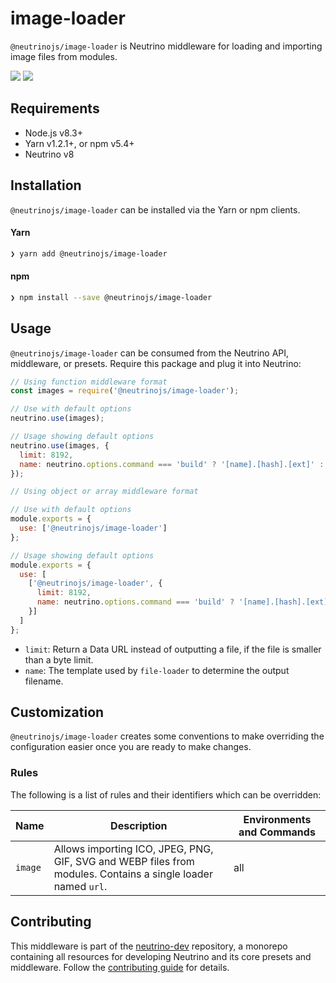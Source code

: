 # image-loader

`@neutrinojs/image-loader` is Neutrino middleware for loading and importing image files from modules.

![](https://img.shields.io/npm/v/@neutrinojs/image-loader.svg) ![](https://img.shields.io/npm/dt/@neutrinojs/image-loader.svg)

## Requirements

* Node.js v8.3+
* Yarn v1.2.1+, or npm v5.4+
* Neutrino v8

## Installation

`@neutrinojs/image-loader` can be installed via the Yarn or npm clients.

#### Yarn

```bash
❯ yarn add @neutrinojs/image-loader
```

#### npm

```bash
❯ npm install --save @neutrinojs/image-loader
```

## Usage

`@neutrinojs/image-loader` can be consumed from the Neutrino API, middleware, or presets. Require this package and plug it into Neutrino:

```javascript
// Using function middleware format
const images = require('@neutrinojs/image-loader');

// Use with default options
neutrino.use(images);

// Usage showing default options
neutrino.use(images, {
  limit: 8192,
  name: neutrino.options.command === 'build' ? '[name].[hash].[ext]' : '[name].[ext]'
});
```

```javascript
// Using object or array middleware format

// Use with default options
module.exports = {
  use: ['@neutrinojs/image-loader']
};

// Usage showing default options
module.exports = {
  use: [
    ['@neutrinojs/image-loader', {
      limit: 8192,
      name: neutrino.options.command === 'build' ? '[name].[hash].[ext]' : '[name].[ext]'
    }]
  ]
};
```

* `limit`: Return a Data URL instead of outputting a file, if the file is smaller than a byte limit.
* `name`: The template used by `file-loader` to determine the output filename.

## Customization

`@neutrinojs/image-loader` creates some conventions to make overriding the configuration easier once you are ready to make changes.

### Rules

The following is a list of rules and their identifiers which can be overridden:

| Name | Description | Environments and Commands |
| --- | --- | --- |
| `image` | Allows importing ICO, JPEG, PNG, GIF, SVG and WEBP files from modules. Contains a single loader named `url`. | all |

## Contributing

This middleware is part of the [neutrino-dev](https://github.com/mozilla-neutrino/neutrino-dev) repository, a monorepo containing all resources for developing Neutrino and its core presets and middleware. Follow the [contributing guide](https://neutrino.js.org/contributing) for details.

